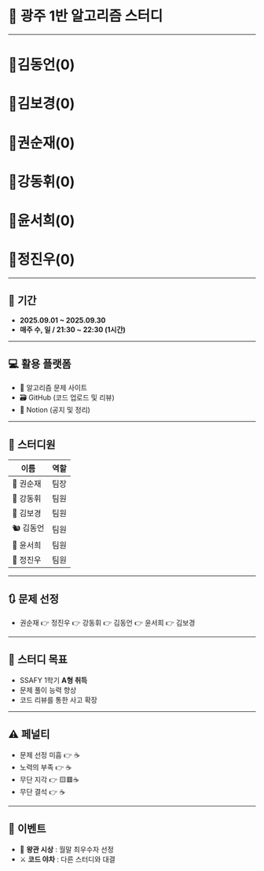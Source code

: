 # 👑 광주 1반 알고리즘 스터디

---

# 👑김동언(0)

# 👑김보경(0)

# 👑권순재(0)

# 👑강동휘(0)

# 👑윤서희(0)

# 👑정진우(0)

---

## 📅 기간

- **2025.09.01 ~ 2025.09.30**
- **매주 수, 일 / 21:30 ~ 22:30 (1시간)**

---

## 💻 활용 플랫폼

- 🔗 알고리즘 문제 사이트
- 🗃️ GitHub (코드 업로드 및 리뷰)
- 📒 Notion (공지 및 정리)

---

## 👥 스터디원

| 이름      | 역할 |
| --------- | ---- |
| 🐥 권순재 | 팀장 |
| 🐰 강동휘 | 팀원 |
| 🐺 김보경 | 팀원 |
| 🐿️ 김동언 | 팀원 |
| 🦊 윤서희 | 팀원 |
| 🐳 정진우 | 팀원 |

---

## 🔃 문제 선정

- 권순재 👉 정진우 👉 강동휘 👉 김동언 👉 윤서희 👉 김보경

---

## 🎯 스터디 목표

- SSAFY 1학기 **A형 취득**
- 문제 풀이 능력 향상
- 코드 리뷰를 통한 사고 확장

---

## ⚠️ 페널티

- 문제 선정 미흡 👉 ☕
- 노력의 부족 👉 ☕
- 무단 지각 👉 🟨🟥☕
- 무단 결석 👉 ☕

---

## 🎁 이벤트

- 👑 **왕관 시상** : 월말 최우수자 선정
- ⚔️ **코드 야차** : 다른 스터디와 대결
